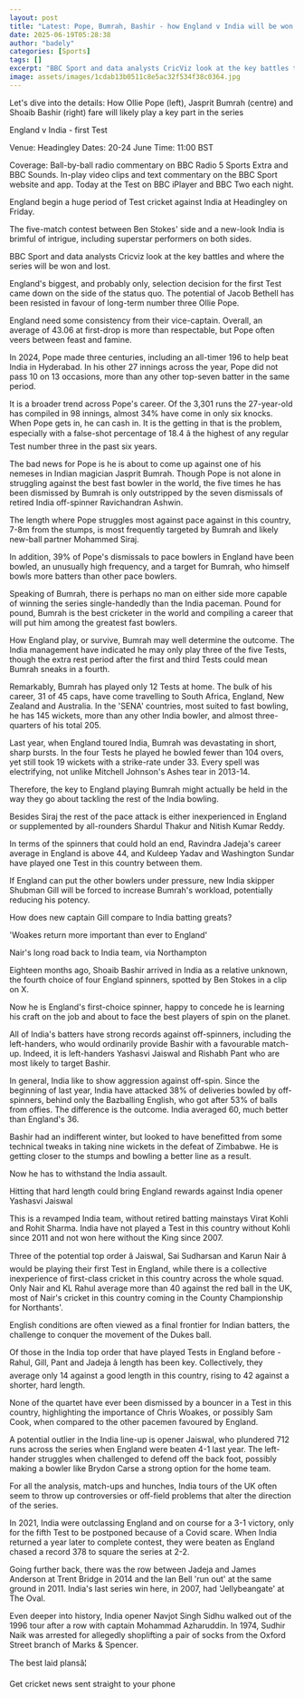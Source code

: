 ```yaml
---
layout: post
title: "Latest: Pope, Bumrah, Bashir - how England v India will be won and lost"
date: 2025-06-19T05:28:38
author: "badely"
categories: [Sports]
tags: []
excerpt: "BBC Sport and data analysts CricViz look at the key battles that could decide the outcome of the England v India Test series."
image: assets/images/1cdab13b0511c8e5ac32f534f38c0364.jpg
---
```


Let's dive into the details: How Ollie Pope (left), Jasprit Bumrah (centre) and Shoaib Bashir (right) fare will likely play a key part in the series

England v India - first Test

Venue: Headingley Dates: 20-24 June Time: 11:00 BST

Coverage: Ball-by-ball radio commentary on BBC Radio 5 Sports Extra and BBC Sounds. In-play video clips and text commentary on the BBC Sport website and app. Today at the Test on BBC iPlayer and BBC Two each night.

England begin a huge period of Test cricket against India at Headingley on Friday.

The five-match contest between Ben Stokes' side and a new-look India is brimful of intrigue, including superstar performers on both sides.

BBC Sport and data analysts Cricviz look at the key battles and where the series will be won and lost.

England's biggest, and probably only, selection decision for the first Test came down on the side of the status quo. The potential of Jacob Bethell has been resisted in favour of long-term number three Ollie Pope.

England need some consistency from their vice-captain. Overall, an average of 43.06 at first-drop is more than respectable, but Pope often veers between feast and famine.

In 2024, Pope made three centuries, including an all-timer 196 to help beat India in Hyderabad. In his other 27 innings across the year, Pope did not pass 10 on 13 occasions, more than any other top-seven batter in the same period.

It is a broader trend across Pope's career. Of the 3,301 runs the 27-year-old has compiled in 98 innings, almost 34% have come in only six knocks. When Pope gets in, he can cash in. It is the getting in that is the problem, especially with a false-shot percentage of 18.4 â the highest of any regular Test number three in the past six years.

The bad news for Pope is he is about to come up against one of his nemeses in Indian magician Jasprit Bumrah. Though Pope is not alone in struggling against the best fast bowler in the world, the five times he has been dismissed by Bumrah is only outstripped by the seven dismissals of retired India off-spinner Ravichandran Ashwin.

The length where Pope struggles most against pace against in this country, 7-8m from the stumps, is most frequently targeted by Bumrah and likely new-ball partner Mohammed Siraj.

In addition, 39% of Pope's dismissals to pace bowlers in England have been bowled, an unusually high frequency, and a target for Bumrah, who himself bowls more batters than other pace bowlers.

Speaking of Bumrah, there is perhaps no man on either side more capable of winning the series single-handedly than the India paceman. Pound for pound, Bumrah is the best cricketer in the world and compiling a career that will put him among the greatest fast bowlers.

How England play, or survive, Bumrah may well determine the outcome. The India management have indicated he may only play three of the five Tests, though the extra rest period after the first and third Tests could mean Bumrah sneaks in a fourth.

Remarkably, Bumrah has played only 12 Tests at home. The bulk of his career, 31 of 45 caps, have come travelling to South Africa, England, New Zealand and Australia. In the 'SENA' countries, most suited to fast bowling, he has 145 wickets, more than any other India bowler, and almost three-quarters of his total 205.

Last year, when England toured India, Bumrah was devastating in short, sharp bursts. In the four Tests he played he bowled fewer than 104 overs, yet still took 19 wickets with a strike-rate under 33. Every spell was electrifying, not unlike Mitchell Johnson's Ashes tear in 2013-14.

Therefore, the key to England playing Bumrah might actually be held in the way they go about tackling the rest of the India bowling.

Besides Siraj the rest of the pace attack is either inexperienced in England or supplemented by all-rounders Shardul Thakur and Nitish Kumar Reddy.

In terms of the spinners that could hold an end, Ravindra Jadeja's career average in England is above 44, and Kuldeep Yadav and Washington Sundar have played one Test in this country between them.

If England can put the other bowlers under pressure, new India skipper Shubman Gill will be forced to increase Bumrah's workload, potentially reducing his potency.

How does new captain Gill compare to India batting greats?

'Woakes return more important than ever to England'

Nair's long road back to India team, via Northampton

Eighteen months ago, Shoaib Bashir arrived in India as a relative unknown, the fourth choice of four England spinners, spotted by Ben Stokes in a clip on X.

Now he is England's first-choice spinner, happy to concede he is learning his craft on the job and about to face the best players of spin on the planet.

All of India's batters have strong records against off-spinners, including the left-handers, who would ordinarily provide Bashir with a favourable match-up. Indeed, it is left-handers Yashasvi Jaiswal and Rishabh Pant who are most likely to target Bashir.

In general, India like to show aggression against off-spin. Since the beginning of last year, India have attacked 38% of deliveries bowled by off-spinners, behind only the Bazballing English, who got after 53% of balls from offies. The difference is the outcome. India averaged 60, much better than England's 36.

Bashir had an indifferent winter, but looked to have benefitted from some technical tweaks in taking nine wickets in the defeat of Zimbabwe. He is getting closer to the stumps and bowling a better line as a result.

Now he has to withstand the India assault.

Hitting that hard length could bring England rewards against India opener Yashasvi Jaiswal

This is a revamped India team, without retired batting mainstays Virat Kohli and Rohit Sharma. India have not played a Test in this country without Kohli since 2011 and not won here without the King since 2007.

Three of the potential top order â Jaiswal, Sai Sudharsan and Karun Nair â would be playing their first Test in England, while there is a collective inexperience of first-class cricket in this country across the whole squad. Only Nair and KL Rahul average more than 40 against the red ball in the UK, most of Nair's cricket in this country coming in the County Championship for Northants'.

English conditions are often viewed as a final frontier for Indian batters, the challenge to conquer the movement of the Dukes ball.

Of those in the India top order that have played Tests in England before - Rahul, Gill, Pant and Jadeja â length has been key. Collectively, they average only 14 against a good length in this country, rising to 42 against a shorter, hard length.

None of the quartet have ever been dismissed by a bouncer in a Test in this country, highlighting the importance of Chris Woakes, or possibly Sam Cook, when compared to the other pacemen favoured by England.

A potential outlier in the India line-up is opener Jaiswal, who plundered 712 runs across the series when England were beaten 4-1 last year. The left-hander struggles when challenged to defend off the back foot, possibly making a bowler like Brydon Carse a strong option for the home team.

For all the analysis, match-ups and hunches, India tours of the UK often seem to throw up controversies or off-field problems that alter the direction of the series.

In 2021, India were outclassing England and on course for a 3-1 victory, only for the fifth Test to be postponed because of a Covid scare. When India returned a year later to complete contest, they were beaten as England chased a record 378 to square the series at 2-2.

Going further back, there was the row between Jadeja and James Anderson at Trent Bridge in 2014 and the Ian Bell 'run out' at the same ground in 2011. India's last series win here, in 2007, had 'Jellybeangate' at The Oval.

Even deeper into history, India opener Navjot Singh Sidhu walked out of the 1996 tour after a row with captain Mohammad Azharuddin. In 1974, Sudhir Naik was arrested for allegedly shoplifting a pair of socks from the Oxford Street branch of Marks & Spencer.

The best laid plansâ¦

Get cricket news sent straight to your phone

